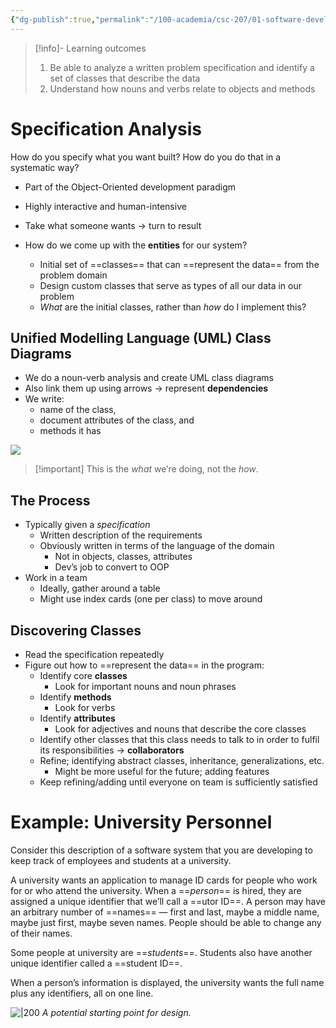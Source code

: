 ```yaml
---
{"dg-publish":true,"permalink":"/100-academia/csc-207/01-software-developer-skills-and-tools/representing-data-in-your-program/","tags":["#lecture","#note","cs","java","university"],"created":"2024-09-10T22:23:03.000-04:00","updated":"2024-10-06T01:13:18.204-04:00"}
---
```



> [!info]- Learning outcomes
> 1. Be able to analyze a written problem specification and identify a set of classes that describe the data
> 2. Understand how nouns and verbs relate to objects and methods

# Specification Analysis

How do you specify what you want built? How do you do that in a systematic way?

- Part of the Object-Oriented development paradigm
- Highly interactive and human-intensive

- Take what someone wants → turn to result
- How do we come up with the **entities** for our system?
    - Initial set of ==classes== that can ==represent the data== from the problem domain
    - Design custom classes that serve as types of all our data in our problem
    - *What* are the initial classes, rather than *how* do I implement this?

## Unified Modelling Language (UML) Class Diagrams

- We do a noun-verb analysis and create UML class diagrams
- Also link them up using arrows → represent **dependencies**
- We write:
    - name of the class,
    - document attributes of the class, and
    - methods it has

![](https://i.imgur.com/GO1pxhc.png)

> [!important] This is the *what* we’re doing, not the *how*.

## The Process

- Typically given a *specification*
    - Written description of the requirements
    - Obviously written in terms of the language of the domain
        - Not in objects, classes, attributes
        - Dev’s job to convert to OOP
- Work in a team
    - Ideally, gather around a table
    - Might use index cards (one per class) to move around

## Discovering Classes

- Read the specification repeatedly
- Figure out how to ==represent the data== in the program:
    - Identify core **classes**
        - Look for important nouns and noun phrases
    - Identify **methods**
        - Look for verbs
    - Identify **attributes**
        - Look for adjectives and nouns that describe the core classes
    - Identify other classes that this class needs to talk to in order to fulfil its responsibilities → **collaborators**
    - Refine; identifying abstract classes, inheritance, generalizations, etc.
        - Might be more useful for the future; adding features
    - Keep refining/adding until everyone on team is sufficiently satisfied

# Example: University Personnel

Consider this description of a software system that you are developing to keep track of employees and students at a university.

A university wants an application to manage ID cards for people who work for or who attend the university. When a ==*person*== is hired, they are assigned a unique identifier that we’ll call a ==utor ID==. A person may have an arbitrary number of ==names== — first and last, maybe a middle name, maybe just first, maybe seven names. People should be able to change any of their names.

Some people at university are ==*students*==. Students also have another unique identifier called a ==student ID==.

When a person’s information is displayed, the university wants the full name plus any identifiers, all on one line.

![|200](https://i.imgur.com/6pOiJhw.png)
*A potential starting point for design.*
